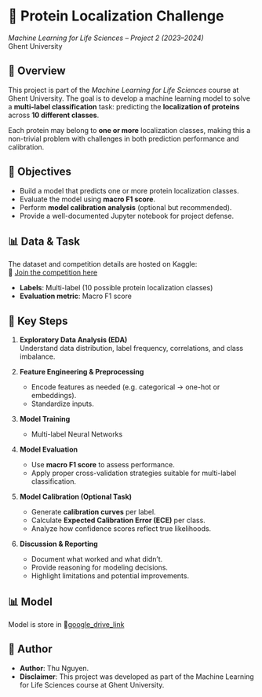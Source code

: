 # 🧬 Protein Localization Challenge  
*Machine Learning for Life Sciences – Project 2 (2023–2024)*  
Ghent University

## 🧠 Overview

This project is part of the *Machine Learning for Life Sciences* course at Ghent University. The goal is to develop a machine learning model to solve a **multi-label classification** task: predicting the **localization of proteins** across **10 different classes**.

Each protein may belong to **one or more** localization classes, making this a non-trivial problem with challenges in both prediction performance and calibration.

## 🎯 Objectives

- Build a model that predicts one or more protein localization classes.
- Evaluate the model using **macro F1 score**.
- Perform **model calibration analysis** (optional but recommended).
- Provide a well-documented Jupyter notebook for project defense.

## 📊 Data & Task

The dataset and competition details are hosted on Kaggle:  
🔗 [Join the competition here](https://www.kaggle.com/t/1f0d7c03c7994f55a63662e4e4496a90)

- **Labels**: Multi-label (10 possible protein localization classes)  
- **Evaluation metric**: Macro F1 score

## 🧪 Key Steps

1. **Exploratory Data Analysis (EDA)**  
   Understand data distribution, label frequency, correlations, and class imbalance.

2. **Feature Engineering & Preprocessing**  
   - Encode features as needed (e.g. categorical → one-hot or embeddings).
   - Standardize inputs.

3. **Model Training**  
   - Multi-label Neural Networks

4. **Model Evaluation**  
   - Use **macro F1 score** to assess performance.
   - Apply proper cross-validation strategies suitable for multi-label classification.

5. **Model Calibration (Optional Task)**  
   - Generate **calibration curves** per label.
   - Calculate **Expected Calibration Error (ECE)** per class.
   - Analyze how confidence scores reflect true likelihoods.

6. **Discussion & Reporting**  
   - Document what worked and what didn’t.
   - Provide reasoning for modeling decisions.
   - Highlight limitations and potential improvements.

## 📊 Model
Model is store in 🔗[google_drive_link](https://drive.google.com/drive/folders/1pJ9gTCvN_JPkg0XLqHmT_oSMTSKMGfIq?usp=sharing)

## 📝 Author
- **Author**: Thu Nguyen.
- **Disclaimer**: This project was developed as part of the Machine Learning for Life Sciences course at Ghent University.

